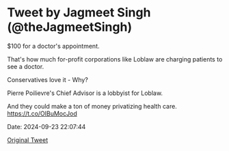 # Tweet by Jagmeet Singh (@theJagmeetSingh)

$100 for a doctor's appointment.

That's how much for-profit corporations like Loblaw are charging patients to see a doctor.

Conservatives love it - Why?

Pierre Poilievre's Chief Advisor is a lobbyist for Loblaw.

And they could make a ton of money privatizing health care. https://t.co/OIBuMocJod

Date: 2024-09-23 22:07:44

[Original Tweet](https://x.com/theJagmeetSingh/status/1838339493708890565)
